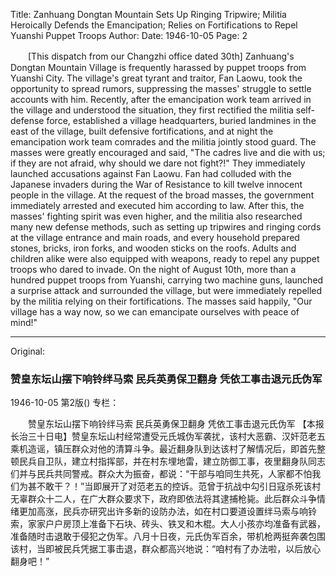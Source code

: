 Title: Zanhuang Dongtan Mountain Sets Up Ringing Tripwire; Militia Heroically Defends the Emancipation; Relies on Fortifications to Repel Yuanshi Puppet Troops
Author:
Date: 1946-10-05
Page: 2

　　[This dispatch from our Changzhi office dated 30th] Zanhuang's Dongtan Mountain Village is frequently harassed by puppet troops from Yuanshi City. The village's great tyrant and traitor, Fan Laowu, took the opportunity to spread rumors, suppressing the masses' struggle to settle accounts with him. Recently, after the emancipation work team arrived in the village and understood the situation, they first rectified the militia self-defense force, established a village headquarters, buried landmines in the east of the village, built defensive fortifications, and at night the emancipation work team comrades and the militia jointly stood guard. The masses were greatly encouraged and said, "The cadres live and die with us; if they are not afraid, why should we dare not fight?!" They immediately launched accusations against Fan Laowu. Fan had colluded with the Japanese invaders during the War of Resistance to kill twelve innocent people in the village. At the request of the broad masses, the government immediately arrested and executed him according to law. After this, the masses' fighting spirit was even higher, and the militia also researched many new defense methods, such as setting up tripwires and ringing cords at the village entrance and main roads, and every household prepared stones, bricks, iron forks, and wooden sticks on the roofs. Adults and children alike were also equipped with weapons, ready to repel any puppet troops who dared to invade. On the night of August 10th, more than a hundred puppet troops from Yuanshi, carrying two machine guns, launched a surprise attack and surrounded the village, but were immediately repelled by the militia relying on their fortifications. The masses said happily, "Our village has a way now, so we can emancipate ourselves with peace of mind!"



<hr /> 

Original: 


### 赞皇东坛山摆下响铃绊马索  民兵英勇保卫翻身  凭依工事击退元氏伪军

1946-10-05
第2版()
专栏：

　　赞皇东坛山摆下响铃绊马索
    民兵英勇保卫翻身
    凭依工事击退元氏伪军
    【本报长治三十日电】赞皇东坛山村经常遭受元氏城伪军袭扰，该村大恶霸、汉奸范老五乘机造谣，镇压群众对他的清算斗争。最近翻身队到达该村了解情况后，即首先整顿民兵自卫队，建立村指挥部，并在村东埋地雷，建立防御工事，夜里翻身队同志们并与民兵共同警戒。群众大为振奋，都说：“干部与咱同生共死，人家都不怕我们为甚不敢干？！”当即展开了对范老五的控诉。范曾于抗战中勾引日寇杀死该村无辜群众十二人，在广大群众要求下，政府即依法将其逮捕枪毙。此后群众斗争情绪更加高涨，民兵亦研究出许多新的设防办法，如在村口要道设置绊马索与响铃索，家家户户房顶上准备下石块、砖头、铁叉和木棍。大人小孩亦均准备有武器，准备随时击退敢于侵犯之伪军。八月十日夜，元氏伪军百余，带机枪两挺奔袭包围该村，当即被民兵凭据工事击退，群众都高兴地说：“咱村有了办法啦，以后放心翻身吧！”
